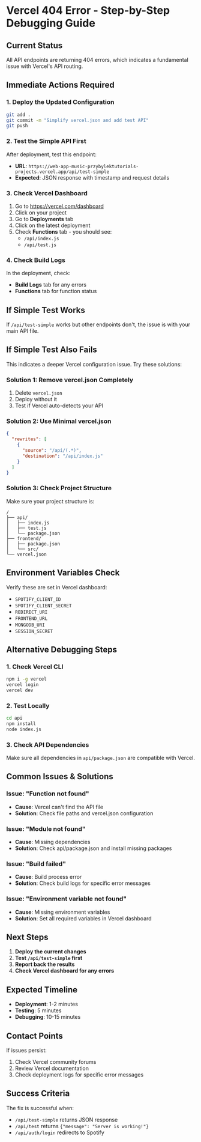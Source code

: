 # Vercel 404 Error - Step-by-Step Debugging Guide

## Current Status
All API endpoints are returning 404 errors, which indicates a fundamental issue with Vercel's API routing.

## Immediate Actions Required

### 1. Deploy the Updated Configuration
```bash
git add .
git commit -m "Simplify vercel.json and add test API"
git push
```

### 2. Test the Simple API First
After deployment, test this endpoint:
- **URL**: `https://web-app-music-przybylektutorials-projects.vercel.app/api/test-simple`
- **Expected**: JSON response with timestamp and request details

### 3. Check Vercel Dashboard
1. Go to https://vercel.com/dashboard
2. Click on your project
3. Go to **Deployments** tab
4. Click on the latest deployment
5. Check **Functions** tab - you should see:
   - `/api/index.js`
   - `/api/test.js`

### 4. Check Build Logs
In the deployment, check:
- **Build Logs** tab for any errors
- **Functions** tab for function status

## If Simple Test Works

If `/api/test-simple` works but other endpoints don't, the issue is with your main API file.

## If Simple Test Also Fails

This indicates a deeper Vercel configuration issue. Try these solutions:

### Solution 1: Remove vercel.json Completely
1. Delete `vercel.json`
2. Deploy without it
3. Test if Vercel auto-detects your API

### Solution 2: Use Minimal vercel.json
```json
{
  "rewrites": [
    {
      "source": "/api/(.*)",
      "destination": "/api/index.js"
    }
  ]
}
```

### Solution 3: Check Project Structure
Make sure your project structure is:
```
/
├── api/
│   ├── index.js
│   ├── test.js
│   └── package.json
├── frontend/
│   ├── package.json
│   └── src/
└── vercel.json
```

## Environment Variables Check

Verify these are set in Vercel dashboard:
- `SPOTIFY_CLIENT_ID`
- `SPOTIFY_CLIENT_SECRET`
- `REDIRECT_URI`
- `FRONTEND_URL`
- `MONGODB_URI`
- `SESSION_SECRET`

## Alternative Debugging Steps

### 1. Check Vercel CLI
```bash
npm i -g vercel
vercel login
vercel dev
```

### 2. Test Locally
```bash
cd api
npm install
node index.js
```

### 3. Check API Dependencies
Make sure all dependencies in `api/package.json` are compatible with Vercel.

## Common Issues & Solutions

### Issue: "Function not found"
- **Cause**: Vercel can't find the API file
- **Solution**: Check file paths and vercel.json configuration

### Issue: "Module not found"
- **Cause**: Missing dependencies
- **Solution**: Check api/package.json and install missing packages

### Issue: "Build failed"
- **Cause**: Build process error
- **Solution**: Check build logs for specific error messages

### Issue: "Environment variable not found"
- **Cause**: Missing environment variables
- **Solution**: Set all required variables in Vercel dashboard

## Next Steps

1. **Deploy the current changes**
2. **Test `/api/test-simple` first**
3. **Report back the results**
4. **Check Vercel dashboard for any errors**

## Expected Timeline

- **Deployment**: 1-2 minutes
- **Testing**: 5 minutes
- **Debugging**: 10-15 minutes

## Contact Points

If issues persist:
1. Check Vercel community forums
2. Review Vercel documentation
3. Check deployment logs for specific error messages

## Success Criteria

The fix is successful when:
- `/api/test-simple` returns JSON response
- `/api/test` returns `{"message": "Server is working!"}`
- `/api/auth/login` redirects to Spotify
